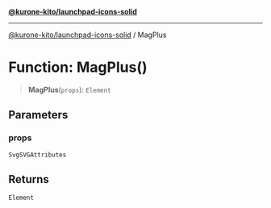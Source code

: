 [**@kurone-kito/launchpad-icons-solid**](../README.md)

***

[@kurone-kito/launchpad-icons-solid](../globals.md) / MagPlus

# Function: MagPlus()

> **MagPlus**(`props`): `Element`

## Parameters

### props

`SvgSVGAttributes`

## Returns

`Element`
